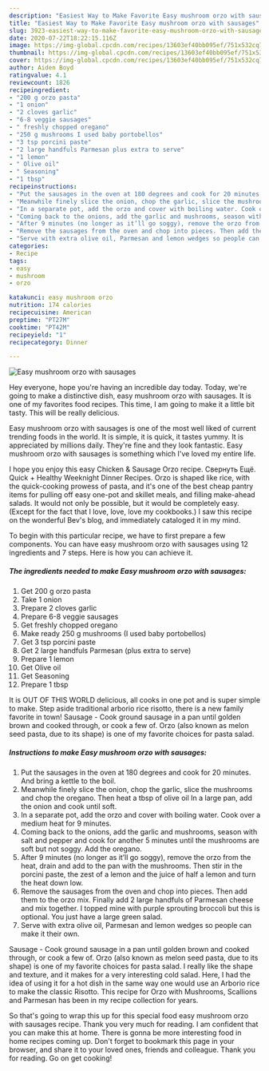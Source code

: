```yaml
---
description: "Easiest Way to Make Favorite Easy mushroom orzo with sausages"
title: "Easiest Way to Make Favorite Easy mushroom orzo with sausages"
slug: 3923-easiest-way-to-make-favorite-easy-mushroom-orzo-with-sausages
date: 2020-07-22T18:22:15.116Z
image: https://img-global.cpcdn.com/recipes/13603ef40bb095ef/751x532cq70/easy-mushroom-orzo-with-sausages-recipe-main-photo.jpg
thumbnail: https://img-global.cpcdn.com/recipes/13603ef40bb095ef/751x532cq70/easy-mushroom-orzo-with-sausages-recipe-main-photo.jpg
cover: https://img-global.cpcdn.com/recipes/13603ef40bb095ef/751x532cq70/easy-mushroom-orzo-with-sausages-recipe-main-photo.jpg
author: Aiden Boyd
ratingvalue: 4.1
reviewcount: 1826
recipeingredient:
- "200 g orzo pasta"
- "1 onion"
- "2 cloves garlic"
- "6-8 veggie sausages"
- " freshly chopped oregano"
- "250 g mushrooms I used baby portobellos"
- "3 tsp porcini paste"
- "2 large handfuls Parmesan plus extra to serve"
- "1 lemon"
- " Olive oil"
- " Seasoning"
- "1 tbsp"
recipeinstructions:
- "Put the sausages in the oven at 180 degrees and cook for 20 minutes. And bring a kettle to the boil."
- "Meanwhile finely slice the onion, chop the garlic, slice the mushrooms and chop the oregano. Then heat a tbsp of olive oil In a large pan, add the onion and cook until soft."
- "In a separate pot, add the orzo and cover with boiling water. Cook over a medium heat for 9 minutes."
- "Coming back to the onions, add the garlic and mushrooms, season with salt and pepper and cook for another 5 minutes until the mushrooms are soft but not soggy. Add the oregano."
- "After 9 minutes (no longer as it’ll go soggy), remove the orzo from the heat, drain and add to the pan with the mushrooms. Then stir in the porcini paste, the zest of a lemon and the juice of half a lemon and turn the heat down low."
- "Remove the sausages from the oven and chop into pieces. Then add them to the orzo mix. Finally add 2 large handfuls of Parmesan cheese and mix together. I topped mine with purple sprouting broccoli but this is optional. You just have a large green salad."
- "Serve with extra olive oil, Parmesan and lemon wedges so people can make it their own."
categories:
- Recipe
tags:
- easy
- mushroom
- orzo

katakunci: easy mushroom orzo 
nutrition: 174 calories
recipecuisine: American
preptime: "PT27M"
cooktime: "PT42M"
recipeyield: "1"
recipecategory: Dinner

---
```



![Easy mushroom orzo with sausages](https://img-global.cpcdn.com/recipes/13603ef40bb095ef/751x532cq70/easy-mushroom-orzo-with-sausages-recipe-main-photo.jpg)

Hey everyone, hope you're having an incredible day today. Today, we're going to make a distinctive dish, easy mushroom orzo with sausages. It is one of my favorites food recipes. This time, I am going to make it a little bit tasty. This will be really delicious.

Easy mushroom orzo with sausages is one of the most well liked of current trending foods in the world. It is simple, it is quick, it tastes yummy. It is appreciated by millions daily. They're fine and they look fantastic. Easy mushroom orzo with sausages is something which I've loved my entire life.

I hope you enjoy this easy Chicken &amp; Sausage Orzo recipe. Свернуть Ещё. Quick + Healthy Weeknight Dinner Recipes. Orzo is shaped like rice, with the quick-cooking prowess of pasta, and it&#39;s one of the best cheap pantry items for pulling off easy one-pot and skillet meals, and filling make-ahead salads. It would not only be possible, but it would be completely easy. (Except for the fact that I love, love, love my cookbooks.) I saw this recipe on the wonderful Bev&#39;s blog, and immediately cataloged it in my mind.


To begin with this particular recipe, we have to first prepare a few components. You can have easy mushroom orzo with sausages using 12 ingredients and 7 steps. Here is how you can achieve it.

<!--inarticleads1-->

##### The ingredients needed to make Easy mushroom orzo with sausages:

1. Get 200 g orzo pasta
1. Take 1 onion
1. Prepare 2 cloves garlic
1. Prepare 6-8 veggie sausages
1. Get  freshly chopped oregano
1. Make ready 250 g mushrooms (I used baby portobellos)
1. Get 3 tsp porcini paste
1. Get 2 large handfuls Parmesan (plus extra to serve)
1. Prepare 1 lemon
1. Get  Olive oil
1. Get  Seasoning
1. Prepare 1 tbsp


It is OUT OF THIS WORLD delicious, all cooks in one pot and is super simple to make. Step aside traditional arborio rice risotto, there is a new family favorite in town! Sausage - Cook ground sausage in a pan until golden brown and cooked through, or cook a few of. Orzo (also known as melon seed pasta, due to its shape) is one of my favorite choices for pasta salad. 

<!--inarticleads2-->

##### Instructions to make Easy mushroom orzo with sausages:

1. Put the sausages in the oven at 180 degrees and cook for 20 minutes. And bring a kettle to the boil.
1. Meanwhile finely slice the onion, chop the garlic, slice the mushrooms and chop the oregano. Then heat a tbsp of olive oil In a large pan, add the onion and cook until soft.
1. In a separate pot, add the orzo and cover with boiling water. Cook over a medium heat for 9 minutes.
1. Coming back to the onions, add the garlic and mushrooms, season with salt and pepper and cook for another 5 minutes until the mushrooms are soft but not soggy. Add the oregano.
1. After 9 minutes (no longer as it’ll go soggy), remove the orzo from the heat, drain and add to the pan with the mushrooms. Then stir in the porcini paste, the zest of a lemon and the juice of half a lemon and turn the heat down low.
1. Remove the sausages from the oven and chop into pieces. Then add them to the orzo mix. Finally add 2 large handfuls of Parmesan cheese and mix together. I topped mine with purple sprouting broccoli but this is optional. You just have a large green salad.
1. Serve with extra olive oil, Parmesan and lemon wedges so people can make it their own.


Sausage - Cook ground sausage in a pan until golden brown and cooked through, or cook a few of. Orzo (also known as melon seed pasta, due to its shape) is one of my favorite choices for pasta salad. I really like the shape and texture, and it makes for a very interesting cold salad. Here, I had the idea of using it for a hot dish in the same way one would use an Arborio rice to make the classic Risotto. This recipe for Orzo with Mushrooms, Scallions and Parmesan has been in my recipe collection for years. 

So that's going to wrap this up for this special food easy mushroom orzo with sausages recipe. Thank you very much for reading. I am confident that you can make this at home. There is gonna be more interesting food in home recipes coming up. Don't forget to bookmark this page in your browser, and share it to your loved ones, friends and colleague. Thank you for reading. Go on get cooking!

